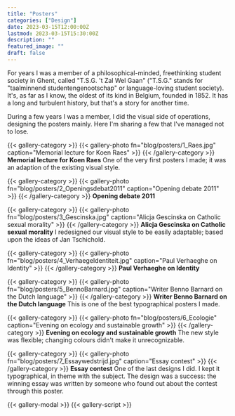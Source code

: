 ```yaml
---
title: "Posters"
categories: ["Design"]
date: 2023-03-15T12:00:00Z
lastmod: 2023-03-15T15:30:00Z
description: ""
featured_image: ""
draft: false
---
```

For years I was a member of a philosophical-minded, freethinking student society in Ghent, called "T.S.G. 't Zal Wel Gaan" ("T.S.G." stands for "taalminnend studentengenootschap" or language-loving student society). It's, as far as I know, the oldest of its kind in Belgium, founded in 1852. It has a long and turbulent history, but that's a story for another time.

During a few years I was a member, I did the visual side of operations, designing the posters mainly. Here I'm sharing a few that I've managed not to lose.
<!--more-->
{{< gallery-category >}}
    {{< gallery-photo fn="blog/posters/1_Raes.jpg" caption="Memorial lecture for Koen Raes" >}}
{{< /gallery-category >}}
**Memorial lecture for Koen Raes** One of the very first posters I made; it was an adaption of the existing visual style.

{{< gallery-category >}}
    {{< gallery-photo fn="blog/posters/2_Openingsdebat2011" caption="Opening debate 2011" >}}
{{< /gallery-category >}}
**Opening debate 2011**

{{< gallery-category >}}
    {{< gallery-photo fn="blog/posters/3_Gescinska.jpg" caption="Alicja Gescinska on Catholic sexual morality" >}}
{{< /gallery-category >}}
**Alicja Gescinska on Catholic sexual morality**  I redesigned our visual style to be easily adaptable; based upon the ideas of Jan Tschichold.

{{< gallery-category >}}
    {{< gallery-photo fn="blog/posters/4_VerhaegeIdentiteit.jpg" caption="Paul Verhaeghe on Identity" >}}
{{< /gallery-category >}}
**Paul Verhaeghe on Identity**

{{< gallery-category >}}
    {{< gallery-photo fn="blog/posters/5_BennoBarnard.jpg" caption="Writer Benno Barnard on the Dutch language" >}}
{{< /gallery-category >}}
**Writer Benno Barnard on the Dutch language** This is one of the best typographical posters I made.

{{< gallery-category >}}
    {{< gallery-photo fn="blog/posters/6_Ecologie" caption="Evening on ecology and sustainable growth" >}}
{{< /gallery-category >}}
**Evening on ecology and sustainable growth** The new style was flexible; changing colours didn't make it unrecognizable.

{{< gallery-category >}}
    {{< gallery-photo fn="blog/posters/7_Essaywedstrijd.jpg" caption="Essay contest" >}}
{{< /gallery-category >}}
**Essay contest** One of the last designs I did. I kept it typographical, in theme with the subject. The design was a success: the winning essay was written by someone who found out about the contest through this poster.

{{< gallery-modal >}}
{{< gallery-script >}}
